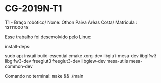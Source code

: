 # CG-2019N-T1
T1 - Braço robótico/
Nome: Othon Paiva Arêas Costa/
Matricula : 1311100048

Esse trabalho foi desenvolvido pelo Linux:

install-deps:	

  sudo apt install build-essential cmake xorg-dev libglu1-mesa-dev libglfw3 libglfw3-dev freeglut3 freeglut3-dev libglew-dev mesa-utils mesa-common-dev
  
Comando no terminal:
make && ./main

